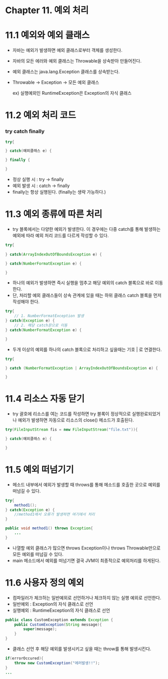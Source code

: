 # Chapter 11. 예외 처리

# 11.1 예외와 예외 클래스

- 자바는 예외가 발생하면 예외 클래스로부터 객체를 생성한다.
- 자바의 모든 에러와 예외 클래스는 Throwable을 상속받아 만들어진다.
- 예외 클래스는 java.lang.Exception 클래스를 상속받는다.
- Throwable → Exception → 모든 예외 클래스
    
    ex) 실행예외인 RuntimeException은 Exception의 자식 클래스
    

# 11.2 예외 처리 코드

### try catch finally

```java
try{

} catch(예외클래스 e) {

} finally {

}
```

- 정상 실행 시 : try → finally
- 예외 발생 시 : catch → finally
- finally는 항상 실행된다. (finally는 생략 가능하다.)

# 11.3 예외 종류에 따른 처리

- try 블록에서는 다양한 예외가 발생한다. 이 경우에는 다중 catch를 통해 발생하는 예외에 따라 예외 처리 코드를 다르게 작성할 수 있다.

```java
try{
	
} catch(ArrayIndexOutOfBoundsException e) {

} catch(NumberFormatException e) {

}
```

- 하나의 예외가 발생하면 즉시 실행을 멈추고 해당 예외의 catch 블록으로 바로 이동한다.
- 단, 처리할 예외 클래스들이 상속 관계에 있을 때는 하위 클래스 catch 블록을 먼저 작성해야 한다.

```java
try{
	// 1. NumberFormatException 발생
} catch(Exception e) {
	// 2. 해당 catch문으로 이동
} catch(NumberFormatException e) {

}
```

- 두개 이상의 예외를 하나의 catch 블록으로 처리하고 싶을때는 기호 | 로 연결한다.

```java
try{

} catch (NumberFormatException | ArrayIndexOutOfBoundsException e) {

}
```

# 11.4 리소스 자동 닫기

- try 괄호에 리소스를 여는 코드를 작성하면 try 블록이 정상적으로 실행완료되었거나 예외가 발생하면 자동으로 리소스의 close() 메소드가 호출된다.

```java
try(FileInputStream fis = new FileInputStream("file.txt")){

} catch(예외클래스 e) {

}
```

# 11.5 예외 떠넘기기

- 메소드 내부에서 예외가 발생할 때 throws를 통해 메소드를 호출한 곳으로 예외를 떠넘길 수 있다.

```java
try{
	method1();
} catch(Exception e) {
	//method1에서 오류가 발생하면 여기에서 처리
}

public void method1() throws Exception{
	...
}
```

- 나열할 예외 클래스가 많으면 throws Exception이나 throws Throwable만으로 모든 예외를 떠넘길 수 있다.
- main 메소드에서 예외를 떠넘기면 결국 JVM이 최종적으로 예외처리를 하게된다.

# 11.6 사용자 정의 예외

- 컴파일러가 체크하는 일반예외로 선언하거나 체크하지 않는 실행 예외로 선언한다.
- 일반예외 : Exception의 자식 클래스로 선언
- 실행예외 : RuntimeException의 자식 클래스로 선언

```java
public class CustomException extends Exception {
	public CustomException(String message){
		super(message);
	}
}
```

- 클래스 선언 후 해당 예외를 발생시키고 싶을 때는 throw를 통해 발생시킨다.

```java
if(errorOccured){
	throw new CustomException("에러발생!!");
}
...
```